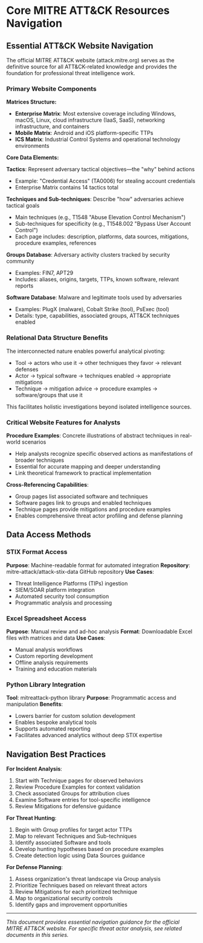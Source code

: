 # Core MITRE ATT&CK Resources Navigation

## Essential ATT&CK Website Navigation

The official MITRE ATT&CK website (attack.mitre.org) serves as the definitive source for all ATT&CK-related knowledge and provides the foundation for professional threat intelligence work.

### Primary Website Components

**Matrices Structure:**
- **Enterprise Matrix**: Most extensive coverage including Windows, macOS, Linux, cloud infrastructure (IaaS, SaaS), networking infrastructure, and containers
- **Mobile Matrix**: Android and iOS platform-specific TTPs
- **ICS Matrix**: Industrial Control Systems and operational technology environments

**Core Data Elements:**

**Tactics**: Represent adversary tactical objectives—the "why" behind actions
- Example: "Credential Access" (TA0006) for stealing account credentials
- Enterprise Matrix contains 14 tactics total

**Techniques and Sub-techniques**: Describe "how" adversaries achieve tactical goals
- Main techniques (e.g., T1548 "Abuse Elevation Control Mechanism")
- Sub-techniques for specificity (e.g., T1548.002 "Bypass User Account Control")
- Each page includes: description, platforms, data sources, mitigations, procedure examples, references

**Groups Database**: Adversary activity clusters tracked by security community
- Examples: FIN7, APT29
- Includes: aliases, origins, targets, TTPs, known software, relevant reports

**Software Database**: Malware and legitimate tools used by adversaries
- Examples: PlugX (malware), Cobalt Strike (tool), PsExec (tool)
- Details: type, capabilities, associated groups, ATT&CK techniques enabled

### Relational Data Structure Benefits

The interconnected nature enables powerful analytical pivoting:
- Tool → actors who use it → other techniques they favor → relevant defenses
- Actor → typical software → techniques enabled → appropriate mitigations
- Technique → mitigation advice → procedure examples → software/groups that use it

This facilitates holistic investigations beyond isolated intelligence sources.

### Critical Website Features for Analysts

**Procedure Examples**: Concrete illustrations of abstract techniques in real-world scenarios
- Help analysts recognize specific observed actions as manifestations of broader techniques
- Essential for accurate mapping and deeper understanding
- Link theoretical framework to practical implementation

**Cross-Referencing Capabilities**: 
- Group pages list associated software and techniques
- Software pages link to groups and enabled techniques  
- Technique pages provide mitigations and procedure examples
- Enables comprehensive threat actor profiling and defense planning

## Data Access Methods

### STIX Format Access
**Purpose**: Machine-readable format for automated integration
**Repository**: mitre-attack/attack-stix-data GitHub repository
**Use Cases**: 
- Threat Intelligence Platforms (TIPs) ingestion
- SIEM/SOAR platform integration
- Automated security tool consumption
- Programmatic analysis and processing

### Excel Spreadsheet Access
**Purpose**: Manual review and ad-hoc analysis
**Format**: Downloadable Excel files with matrices and data
**Use Cases**:
- Manual analysis workflows
- Custom reporting development
- Offline analysis requirements
- Training and education materials

### Python Library Integration
**Tool**: mitreattack-python library
**Purpose**: Programmatic access and manipulation
**Benefits**:
- Lowers barrier for custom solution development
- Enables bespoke analytical tools
- Supports automated reporting
- Facilitates advanced analytics without deep STIX expertise

## Navigation Best Practices

**For Incident Analysis**:
1. Start with Technique pages for observed behaviors
2. Review Procedure Examples for context validation
3. Check associated Groups for attribution clues
4. Examine Software entries for tool-specific intelligence
5. Review Mitigations for defensive guidance

**For Threat Hunting**:
1. Begin with Group profiles for target actor TTPs
2. Map to relevant Techniques and Sub-techniques
3. Identify associated Software and tools
4. Develop hunting hypotheses based on procedure examples
5. Create detection logic using Data Sources guidance

**For Defense Planning**:
1. Assess organization's threat landscape via Group analysis
2. Prioritize Techniques based on relevant threat actors
3. Review Mitigations for each prioritized technique
4. Map to organizational security controls
5. Identify gaps and improvement opportunities

---

*This document provides essential navigation guidance for the official MITRE ATT&CK website. For specific threat actor analysis, see related documents in this series.*